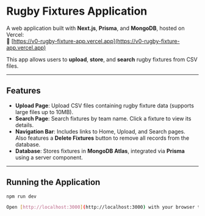 # Rugby Fixtures Application

A web application built with **Next.js**, **Prisma**, and **MongoDB**, hosted on Vercel:  
🔗 [https://v0-rugby-fixture-app.vercel.app](https://v0-rugby-fixture-app.vercel.app)

This app allows users to **upload**, **store**, and **search** rugby fixtures from CSV files.

---

## Features

- **Upload Page**: Upload CSV files containing rugby fixture data (supports large files up to 10MB).
- **Search Page**: Search fixtures by team name. Click a fixture to view its details.
- **Navigation Bar**: Includes links to Home, Upload, and Search pages.  
  Also features a **Delete Fixtures** button to remove all records from the database.
- **Database**: Stores fixtures in **MongoDB Atlas**, integrated via **Prisma** using a server component.

---

## Running the Application

```bash
npm run dev

Open [http://localhost:3000](http://localhost:3000) with your browser to see the result.
```
